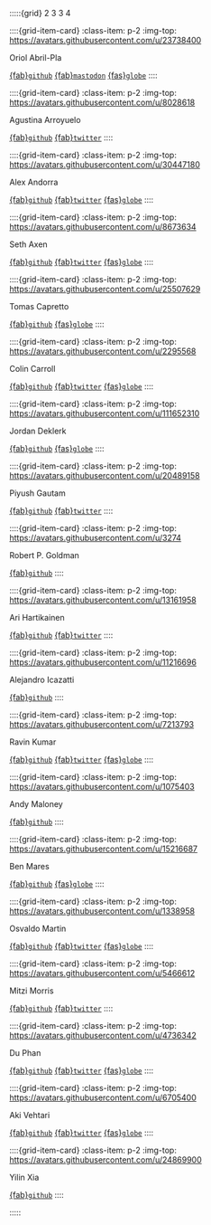 :::::{grid} 2 3 3 4

::::{grid-item-card}
:class-item: p-2
:img-top: https://avatars.githubusercontent.com/u/23738400

Oriol Abril-Pla

[{fab}`github`](https://github.com/oriolabril)
[{fab}`mastodon`](https://toot.cat/@OriolAbril)
[{fas}`globe`](https://oriolabrilpla.cat)
::::

::::{grid-item-card}
:class-item: p-2
:img-top: https://avatars.githubusercontent.com/u/8028618

Agustina Arroyuelo

[{fab}`github`](https://github.com/agustinaarroyuelo)
[{fab}`twitter`](https://twitter.com/AgustinaArroyu1)
::::

::::{grid-item-card}
:class-item: p-2
:img-top: https://avatars.githubusercontent.com/u/30447180

Alex Andorra

[{fab}`github`](https://github.com/AlexAndorra)
[{fab}`twitter`](https://twitter.com/alex_andorra)
[{fas}`globe`](https://www.learnbayesstats.com/)
::::

::::{grid-item-card}
:class-item: p-2
:img-top: https://avatars.githubusercontent.com/u/8673634

Seth Axen

[{fab}`github`](https://github.com/sethaxen)
[{fab}`twitter`](https://twitter.com/sethaxen)
[{fas}`globe`](https://sethaxen.com/)
::::

::::{grid-item-card}
:class-item: p-2
:img-top: https://avatars.githubusercontent.com/u/25507629

Tomas Capretto

[{fab}`github`](https://github.com/tomicapretto)
[{fas}`globe`](https://tomicapretto.github.io/)
::::

::::{grid-item-card}
:class-item: p-2
:img-top: https://avatars.githubusercontent.com/u/2295568

Colin Carroll

[{fab}`github`](https://github.com/ColCarroll)
[{fab}`twitter`](https://twitter.com/colindcarroll)
[{fas}`globe`](https://colindcarroll.com/)
::::

::::{grid-item-card}
:class-item: p-2
:img-top: https://avatars.githubusercontent.com/u/111652310

Jordan Deklerk

[{fab}`github`](https://github.com/jordandeklerk)
[{fas}`globe`](https://www.jordan-deklerk.com)
::::

::::{grid-item-card}
:class-item: p-2
:img-top: https://avatars.githubusercontent.com/u/20489158

Piyush Gautam

[{fab}`github`](https://github.com/percygautam)
[{fab}`twitter`](https://twitter.com/percygautam)
::::

::::{grid-item-card}
:class-item: p-2
:img-top: https://avatars.githubusercontent.com/u/3274

Robert P. Goldman

[{fab}`github`](https://github.com/rpgoldman)
::::

::::{grid-item-card}
:class-item: p-2
:img-top: https://avatars.githubusercontent.com/u/13161958

Ari Hartikainen

[{fab}`github`](https://github.com/ahartikainen)
[{fab}`twitter`](https://twitter.com/a_hartikainen)
::::

::::{grid-item-card}
:class-item: p-2
:img-top: https://avatars.githubusercontent.com/u/11216696

Alejandro Icazatti

[{fab}`github`](https://github.com/aleicazatti)
::::

::::{grid-item-card}
:class-item: p-2
:img-top: https://avatars.githubusercontent.com/u/7213793

Ravin Kumar

[{fab}`github`](https://github.com/canyon289)
[{fab}`twitter`](https://twitter.com/canyon289)
[{fas}`globe`](http://ravinkumar.com)
::::

::::{grid-item-card}
:class-item: p-2
:img-top: https://avatars.githubusercontent.com/u/1075403

Andy Maloney

[{fab}`github`](https://github.com/amaloney)
::::

::::{grid-item-card}
:class-item: p-2
:img-top: https://avatars.githubusercontent.com/u/15216687

Ben Mares

[{fab}`github`](https://github.com/maresb)
[{fas}`globe`](https://tensorial.com/)
::::

::::{grid-item-card}
:class-item: p-2
:img-top: https://avatars.githubusercontent.com/u/1338958

Osvaldo Martin

[{fab}`github`](https://github.com/aloctavodia)
[{fab}`twitter`](https://twitter.com/aloctavodia)
[{fas}`globe`](https://aloctavodia.github.io/)
::::

::::{grid-item-card}
:class-item: p-2
:img-top: https://avatars.githubusercontent.com/u/5466612

Mitzi Morris

[{fab}`github`](https://github.com/mitzimorris)
[{fab}`twitter`](https://twitter.com/searchbooster_)
::::

::::{grid-item-card}
:class-item: p-2
:img-top: https://avatars.githubusercontent.com/u/4736342

Du Phan

[{fab}`github`](https://github.com/fehiepsi)
[{fab}`twitter`](https://twitter.com/fehiepsi)
[{fas}`globe`](http://fehiepsi.github.io/)
::::

::::{grid-item-card}
:class-item: p-2
:img-top: https://avatars.githubusercontent.com/u/6705400

Aki Vehtari

[{fab}`github`](https://github.com/avehtari)
[{fab}`twitter`](https://twitter.com/avehtari)
[{fas}`globe`](https://users.aalto.fi/~ave/)
::::

::::{grid-item-card}
:class-item: p-2
:img-top: https://avatars.githubusercontent.com/u/24869900

Yilin Xia

[{fab}`github`](https://github.com/yilinxia)
::::

:::::
